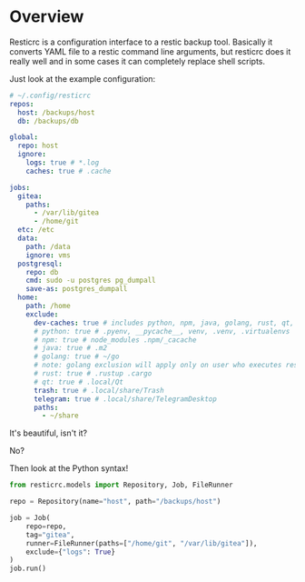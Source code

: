 # Overview
Resticrc is a configuration interface to a restic backup tool.
Basically it converts YAML file to a restic command line arguments,
but resticrc does it really well and in some cases it can completely replace shell scripts.

Just look at the example configuration:
```yaml
# ~/.config/resticrc
repos: 
  host: /backups/host
  db: /backups/db

global:
  repo: host
  ignore:
    logs: true # *.log
    caches: true # .cache

jobs:
  gitea:
    paths:
      - /var/lib/gitea
      - /home/git
  etc: /etc
  data:
    path: /data
    ignore: vms
  postgresql:
    repo: db
    cmd: sudo -u postgres pg_dumpall
    save-as: postgres_dumpall
  home:
    path: /home
    exclude:
      dev-caches: true # includes python, npm, java, golang, rust, qt, and more
      # python: true # .pyenv, __pycache__, venv, .venv, .virtualenvs
      # npm: true # node_modules .npm/_cacache
      # java: true # .m2
      # golang: true # ~/go
      # note: golang exclusion will apply only on user who executes resticrc!
      # rust: true # .rustup .cargo
      # qt: true # .local/Qt
      trash: true # .local/share/Trash
      telegram: true # .local/share/TelegramDesktop
      paths:
        - ~/share
```
It's beautiful, isn't it?

No?

Then look at the Python syntax!
```python
from resticrc.models import Repository, Job, FileRunner

repo = Repository(name="host", path="/backups/host")

job = Job(
    repo=repo,
    tag="gitea",
    runner=FileRunner(paths=["/home/git", "/var/lib/gitea"]),
    exclude={"logs": True}
)
job.run()
```